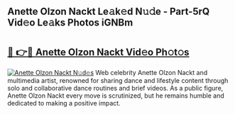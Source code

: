 ## Anette Olzon Nackt Le𝚊k𝚎d N𝚞𝚍e - Part-5rQ Vid𝚎o Le𝚊ks Photos iGNBm

# <h2><a href="http://fbaxw7j.evod.top/?m=Anette+Olzon+Nackt">🔗 👉🔴 Anette Olzon Nackt Vid𝚎o Ph𝚘t𝚘s</a></h2>

[![Anette Olzon Nackt N𝚞d𝚎s](https://i.imgur.com/8V9OHl7.gif)](http://fbaxw7j.evod.top/?m=Anette+Olzon+Nackt)
Web celebrity Anette Olzon Nackt and multimedia artist, renowned for sharing dance and lifestyle content through solo and collaborative dance routines and brief videos. As a public figure, Anette Olzon Nackt every move is scrutinized, but he remains humble and dedicated to making a positive impact. 
